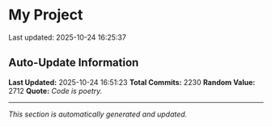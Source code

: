 # My Project


Last updated: 2025-10-24 16:25:37





























































































































































































































































































































































































































































































































































































































































































































































































































































































































































































































































































































































































































































































































































































































































































































































































































































































































































































































































































































































































































































































































































































































































































































































































































































































































































































































































































































## Auto-Update Information

**Last Updated:** 2025-10-24 16:51:23
**Total Commits:** 2230
**Random Value:** 2712
**Quote:** _Code is poetry._

---
_This section is automatically generated and updated._